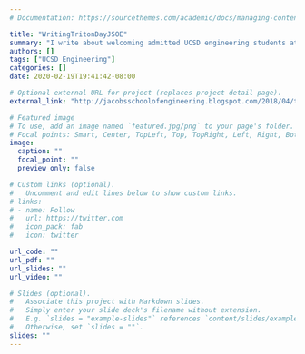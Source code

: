 ```yaml
---
# Documentation: https://sourcethemes.com/academic/docs/managing-content/

title: "WritingTritonDayJSOE"
summary: "I write about welcoming admitted UCSD engineering students at Triton Day 2018."
authors: []
tags: ["UCSD Engineering"]
categories: []
date: 2020-02-19T19:41:42-08:00

# Optional external URL for project (replaces project detail page).
external_link: "http://jacobsschoolofengineering.blogspot.com/2018/04/tritons-to-be-get-taste-of-life-at.html"

# Featured image
# To use, add an image named `featured.jpg/png` to your page's folder.
# Focal points: Smart, Center, TopLeft, Top, TopRight, Left, Right, BottomLeft, Bottom, BottomRight.
image:
  caption: ""
  focal_point: ""
  preview_only: false

# Custom links (optional).
#   Uncomment and edit lines below to show custom links.
# links:
# - name: Follow
#   url: https://twitter.com
#   icon_pack: fab
#   icon: twitter

url_code: ""
url_pdf: ""
url_slides: ""
url_video: ""

# Slides (optional).
#   Associate this project with Markdown slides.
#   Simply enter your slide deck's filename without extension.
#   E.g. `slides = "example-slides"` references `content/slides/example-slides.md`.
#   Otherwise, set `slides = ""`.
slides: ""
---
```

